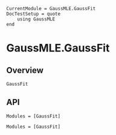 ```@meta
CurrentModule = GaussMLE.GaussFit
DocTestSetup = quote
    using GaussMLE
end
```

# GaussMLE.GaussFit

## Overview
```@docs
GaussFit
```

## API

```@index
Modules = [GaussFit]
```

```@autodocs
Modules = [GaussFit]
```